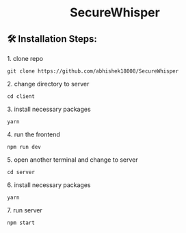 <h1 align="center" id="title">SecureWhisper</h1>

<h2>🛠️ Installation Steps:</h2>

<p>1. clone repo</p>

```
git clone https://github.com/abhishek18008/SecureWhisper
```

<p>2. change directory to server</p>

```
cd client
```

<p>3. install necessary packages</p>

```
yarn
```

<p>4. run the frontend</p>

```
npm run dev
```

<p>5. open another terminal and change to server</p>

```
cd server
```

<p>6. install necessary packages</p>

```
yarn
```

<p>7. run server</p>

```
npm start
```
